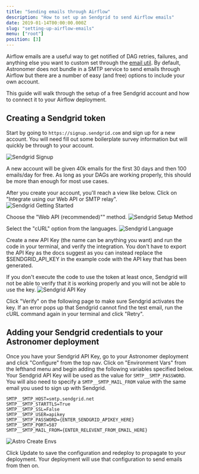 ```yaml
---
title: "Sending emails through Airflow"
description: "How to set up an Sendgrid to send Airflow emails"
date: 2019-01-14T00:00:00.000Z
slug: "setting-up-airflow-emails"
menu: ["root"]
position: [3]
---
```


Airflow emails are a useful way to get notified of DAG retries, failures, and anything else you want to custom set through the [email util](https://github.com/apache/airflow/blob/master/airflow/utils/email.py). By default, Astronomer does not bundle in a SMTP service to send emails through Airflow but there are a number of easy (and free) options to include your own account.

This guide will walk through the setup of a free Sendgrid account and how to connect it to your Airflow deployment.

## Creating a Sendgrid token
Start by going to `https://signup.sendgrid.com` and sign up for a new account. You will need fill out some boilerplate survey information but will quickly be through to your account.

![Sendgrid Signup](https://assets2.astronomer.io/main/docs/emails/sendgrid_signup.png)

A new account will be given 40k emails for the first 30 days and then 100 emails/day for free. As long as your DAGs are working properly, this should be more than enough for most use cases.

After you create your account, you'll reach a view like below. Click on "Integrate using our Web API or SMTP relay".   
![Sendgrid Getting Started](https://assets2.astronomer.io/main/docs/emails/sendgrid_getting_started.png)

Choose the "Web API (recommended)"" method.
![Sendgrid Setup Method](https://assets2.astronomer.io/main/docs/emails/sendgrid_setup_method.png)

Select the "cURL" option from the languages.
![Sendgrid Language](https://assets2.astronomer.io/main/docs/emails/sendgrid_language.png)

Create a new API Key (the name can be anything you want) and run the code in your terminal, and verify the integration. You don't have to export the API Key as the docs suggest as you can instead replace the $SENDGRID_API_KEY in the example code with the API key that has been generated.

If you don't execute the code to use the token at least once, Sendgrid will not be able to verify that it is working properly and you will not be able to use the key.
![Sendgrid API Key](https://assets2.astronomer.io/main/docs/emails/sendgrid_apikey.png)

Click "Verify" on the following page to make sure Sendgrid activates the key. If an error pops up that Sendgrid cannot find the test email, run the cURL command again in your terminal and click "Retry".

## Adding your Sendgrid credentials to your Astronomer deployment
Once you have your Sendgrid API Key, go to your Astronomer deployment and click "Configure" from the top nav. Click on "Environment Vars" from the lefthand menu and begin adding the following variables specified below. Your Sendgrid API Key will be used as the value for `SMTP__SMTP_PASSWORD`. You will also need to specify a `SMTP__SMTP_MAIL_FROM` value with the same email you used to sign up with Sendgrid.

```
SMTP__SMTP_HOST=smtp.sendgrid.net
SMTP__SMTP_STARTTLS=True
SMTP__SMTP_SSL=False
SMTP__SMTP_USER=apikey
SMTP__SMTP_PASSWORD={ENTER_SENDGRID_APIKEY_HERE}
SMTP__SMTP_PORT=587
SMTP__SMTP_MAIL_FROM={ENTER_RELEVENT_FROM_EMAIL_HERE}
```
![Astro Create Envs](https://assets2.astronomer.io/main/docs/emails/astro_create_envs.png)

Click Update to save the configuration and redeploy to propagate to your deployment. Your deployment will use that configuration to send emails from then on.
